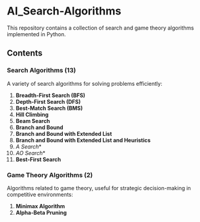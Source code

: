 # AI_Search-Algorithms
This repository contains a collection of search and game theory algorithms implemented in Python.

## Contents

### Search Algorithms (13)
A variety of search algorithms for solving problems efficiently:

1. **Breadth-First Search (BFS)**
2. **Depth-First Search (DFS)**
3. **Best-Match Search (BMS)**
4. **Hill Climbing**
5. **Beam Search**
6. **Branch and Bound**
7. **Branch and Bound with Extended List**
8. **Branch and Bound with Extended List and Heuristics**
9. **A* Search**
10. **AO* Search**
11. **Best-First Search**



### Game Theory Algorithms (2)
Algorithms related to game theory, useful for strategic decision-making in competitive environments:

1. **Minimax Algorithm**
2. **Alpha-Beta Pruning**

